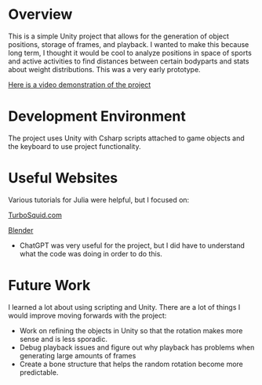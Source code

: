# Overview

This is a simple Unity project that allows for the generation of object positions, storage of frames, and playback.
I wanted to make this because long term, I thought it would be cool to analyze positions in space of sports and active activities to
find distances between certain bodyparts and stats about weight distributions. This was a very early prototype.

[Here is a video demonstration of the project](https://youtu.be/NqpAyPZHZnw)

# Development Environment

The project uses Unity with Csharp scripts attached to game objects and the keyboard to use project functionality.
 
# Useful Websites

Various tutorials for Julia were helpful, but I focused on:

[TurboSquid.com](hhttps://www.turbosquid.com/3d-models/low-poly-male-1824558)

[Blender](https://www.blender.org/)

- ChatGPT was very useful for the project, but I did have to understand what the code was doing in order to do this.

# Future Work

I learned a lot about using scripting and Unity. There are a lot of things I would improve moving forwards with the project:

- Work on refining the objects in Unity so that the rotation makes more sense and is less sporadic.
- Debug playback issues and figure out why playback has problems when generating large amounts of frames
- Create a bone structure that helps the random rotation become more predictable.
